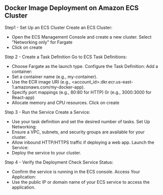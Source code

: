 <h2> Docker Image Deployment on Amazon ECS Cluster </h2>

Step1 - Set Up an ECS Cluster
Create an ECS Cluster:
- Open the ECS Management Console and create a new cluster.
Select "Networking only" for Fargate
- Click on create

Step 2 - Create a Task Definition
Go to ECS Task Definitions:
- Choose Fargate as the launch type.
Configure the Task Definition:
Add a container:
- Set a container name (e.g., my-container).
- Use the ECR image URI (e.g., <account_id>.dkr.ecr.us-east-1.amazonaws.com/my-docker-app).
- Specify port mappings (e.g., 80:80 for HTTP) 0r (e.g., 3000:3000 for React-app)
- Allocate memory and CPU resources.
Click on create

Step 3 - Run the Service
Create a Service:
- Use your task definition and set the desired number of tasks.
Set Up Networking:
- Ensure a VPC, subnets, and security groups are available for your cluster.
- Allow inbound HTTP/HTTPS traffic if deploying a web app.
Launch the Service:
- Deploy the service to your cluster.

Step 4 - Verify the Deployment
Check Service Status:
- Confirm the service is running in the ECS console.
Access Your Application:
- Use the public IP or domain name of your ECS service to access the application.


